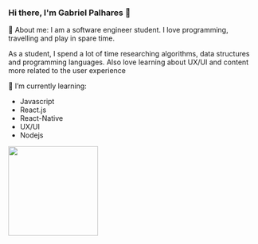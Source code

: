 ### Hi there, I'm **Gabriel Palhares** 👋

💬 About me:
I am a software engineer student. I love programming, travelling and play in spare time.

As a student, I spend a lot of time researching algorithms, data structures and programming languages. Also love learning about UX/UI and content more related to the user experience


🌱 I’m currently learning:
- Javascript
- React.js
- React-Native
- UX/UI
- Nodejs
<img height="180em" src="https://github-readme-stats.vercel.app/api?username=gabrielplhrs&show_icons=true&hide_border=true&&count_private=true&include_all_commits=true" />
<!--
**gabrielplhrs/gabrielplhrs** is a ✨ _special_ ✨ repository because its `README.md` (this file) appears on your GitHub profile.

Here are some ideas to get you started:

- 🔭 I’m currently working on ...
- 🌱 I’m currently learning ...
- 👯 I’m looking to collaborate on ...
- 🤔 I’m looking for help with ...
- 💬 Ask me about ...
- 📫 How to reach me: ...
- 😄 Pronouns: ...
- ⚡ Fun fact: ...
-->
